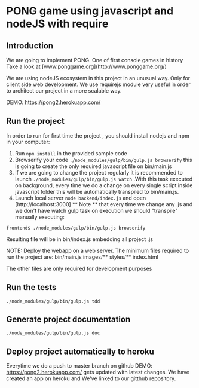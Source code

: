 # PONG game using javascript and nodeJS with require

## Introduction
We are going to implement PONG. One of first console games in history
Take a look at [www.ponggame.org](http://www.ponggame.org/)

We are using nodeJS ecosystem in this project in an unusual way. Only for client side web development. We use requirejs module very useful in order to architect our project in a more scalable way.

DEMO: https://pong2.herokuapp.com/

## Run the project
In order to run for first time the project , you should install nodejs and npm in your computer:

1. Run `npm install` in the provided sample code
2. Browserify your code `./node_modules/gulp/bin/gulp.js browserify` this is going to create the only required javascript file on bin/main.js
3. If we are going to change the project regularly it is recommended to launch `./node_modules/gulp/bin/gulp.js watch` .With this task executed on background, every time we do a change on every single script inside javascript folder this will be automatically transpiled to bin/main.js.
4. Launch local server `node backend/index.js` and open [http://localhost:3000]
** Note ** that every time we change any .js and we don't have watch gulp task on execution we should "transpile" manually executing:

`frontend$ ./node_modules/gulp/bin/gulp.js browserify`

Resulting file will be in bin/index.js embedding all project .js

NOTE: Deploy the webapp on a web server. The minimum files required to run the project are:
bin/main.js
images/**
styles/**
index.html

The other files are only required for development purposes

## Run the tests

`./node_modules/gulp/bin/gulp.js tdd`

## Generate project documentation

`./node_modules/gulp/bin/gulp.js doc`

## Deploy project automatically to heroku
Everytime we do a push to master branch on github DEMO: https://pong2.herokuapp.com/ gets updated with latest changes. We have created an app on heroku and We've linked to our gitthub repository.
